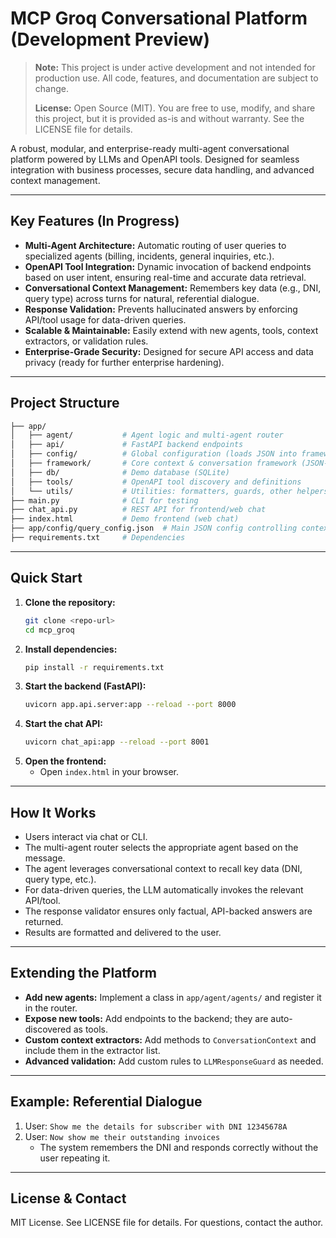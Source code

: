 # MCP Groq Conversational Platform (Development Preview)

> **Note:** This project is under active development and not intended for production use. All code, features, and documentation are subject to change.
> 
> **License:** Open Source (MIT). You are free to use, modify, and share this project, but it is provided as-is and without warranty. See the LICENSE file for details.

A robust, modular, and enterprise-ready multi-agent conversational platform powered by LLMs and OpenAPI tools. Designed for seamless integration with business processes, secure data handling, and advanced context management.

---

## Key Features (In Progress)

- **Multi-Agent Architecture:** Automatic routing of user queries to specialized agents (billing, incidents, general inquiries, etc.).
- **OpenAPI Tool Integration:** Dynamic invocation of backend endpoints based on user intent, ensuring real-time and accurate data retrieval.
- **Conversational Context Management:** Remembers key data (e.g., DNI, query type) across turns for natural, referential dialogue.
- **Response Validation:** Prevents hallucinated answers by enforcing API/tool usage for data-driven queries.
- **Scalable & Maintainable:** Easily extend with new agents, tools, context extractors, or validation rules.
- **Enterprise-Grade Security:** Designed for secure API access and data privacy (ready for further enterprise hardening).

---

## Project Structure

```bash
├── app/
│   ├── agent/           # Agent logic and multi-agent router
│   ├── api/             # FastAPI backend endpoints
│   ├── config/          # Global configuration (loads JSON into framework)
│   ├── framework/       # Core context & conversation framework (JSON-driven)
│   ├── db/              # Demo database (SQLite)
│   ├── tools/           # OpenAPI tool discovery and definitions
│   └── utils/           # Utilities: formatters, guards, other helpers
├── main.py              # CLI for testing
├── chat_api.py          # REST API for frontend/web chat
├── index.html           # Demo frontend (web chat)
├── app/config/query_config.json  # Main JSON config controlling context and queries
├── requirements.txt     # Dependencies
```

---

## Quick Start

1. **Clone the repository:**
   ```sh
   git clone <repo-url>
   cd mcp_groq
   ```
2. **Install dependencies:**
   ```sh
   pip install -r requirements.txt
   ```
3. **Start the backend (FastAPI):**
   ```sh
   uvicorn app.api.server:app --reload --port 8000
   ```
4. **Start the chat API:**
   ```sh
   uvicorn chat_api:app --reload --port 8001
   ```
5. **Open the frontend:**
   - Open `index.html` in your browser.

---

## How It Works

- Users interact via chat or CLI.
- The multi-agent router selects the appropriate agent based on the message.
- The agent leverages conversational context to recall key data (DNI, query type, etc.).
- For data-driven queries, the LLM automatically invokes the relevant API/tool.
- The response validator ensures only factual, API-backed answers are returned.
- Results are formatted and delivered to the user.

---

## Extending the Platform

- **Add new agents:** Implement a class in `app/agent/agents/` and register it in the router.
- **Expose new tools:** Add endpoints to the backend; they are auto-discovered as tools.
- **Custom context extractors:** Add methods to `ConversationContext` and include them in the extractor list.
- **Advanced validation:** Add custom rules to `LLMResponseGuard` as needed.

---

## Example: Referential Dialogue

1. User: `Show me the details for subscriber with DNI 12345678A`
2. User: `Now show me their outstanding invoices`
   - The system remembers the DNI and responds correctly without the user repeating it.

---

## License & Contact

MIT License. See LICENSE file for details. For questions, contact the author.
